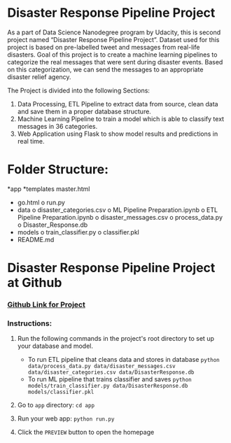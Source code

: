 # Disaster Response Pipeline Project
As a part of Data Science Nanodegree program by Udacity, this is second project named “Disaster Response Pipeline Project”. Dataset used for this project is based on pre-labelled tweet and messages from real-life disasters. Goal of this project is to create a machine learning pipelines to categorize the real messages that were sent during disaster events. Based on this categorization, we can send the messages to an appropriate disaster relief agency.

The Project is divided into the following Sections:
1. Data Processing, ETL Pipeline to extract data from source, clean data and save them in a proper database structure.
2. Machine Learning Pipeline to train a model which is able to classify text messages in 36 categories.
3. Web Application using Flask to show model results and predictions in real time.
# Folder Structure:

*app
*templates
master.html
* go.html
o run.py
* data
o disaster_categories.csv
o ML Pipeline Preparation.ipynb
o ETL Pipeline Preparation.ipynb
o disaster_messages.csv
o process_data.py
o Disaster_Response.db
* models
o train_classifier.py
o classifier.pkl
* README.md

# Disaster Response Pipeline Project at Github
### [Github Link for Project](https://github.com/parulgangwar/NanoDegree_Disaster_Mgmt_Project)

### Instructions:
1. Run the following commands in the project's root directory to set up your database and model.

    - To run ETL pipeline that cleans data and stores in database
        `python data/process_data.py data/disaster_messages.csv data/disaster_categories.csv data/DisasterResponse.db`
    - To run ML pipeline that trains classifier and saves
        `python models/train_classifier.py data/DisasterResponse.db models/classifier.pkl`

2. Go to `app` directory: `cd app`

3. Run your web app: `python run.py`

4. Click the `PREVIEW` button to open the homepage

